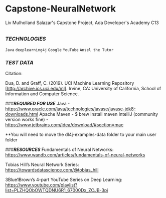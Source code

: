 # Capstone-NeuralNetwork

Liv Mulholland Salazar's Capstone Project, Ada Developer's Academy C13
######

### **_TECHNOLOGIES_**
`Java`
`deeplearning4j`
`Google`
`YouTube`
`Ansel the Tutor`


### **_TEST DATA_**
Citation:

Dua, D. and Graff, C. (2019). UCI Machine Learning Repository [http://archive.ics.uci.edu/ml]. Irvine, CA: University of California, School of Information and Computer Science.


###**_REQUIRED FOR USE_**
Java - https://www.oracle.com/java/technologies/javase/javase-jdk8-downloads.html
Apache Maven - $ brew install maven
IntelliJ (community version works fine) - https://www.jetbrains.com/idea/download/#section=mac

**You will need to move the dl4j-examples-data folder to your main user folder


###**_RESOURCES_**
Fundamentals of Neural Networks: 
https://www.wandb.com/articles/fundamentals-of-neural-networks

Tobias Hill’s Neural Network Series: 
https://towardsdatascience.com/@tobias_hill

3Blue1Brown’s 4-part YouTube Series on Deep Learning: 
https://www.youtube.com/playlist?list=PLZHQObOWTQDNU6R1_67000Dx_ZCJB-3pi
